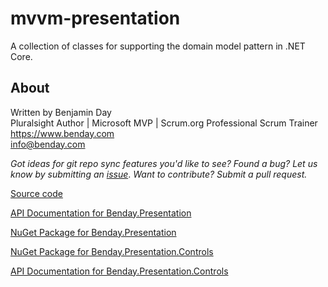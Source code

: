 # mvvm-presentation

A collection of classes for supporting the domain model pattern in .NET Core.

## About

Written by Benjamin Day  
Pluralsight Author | Microsoft MVP | Scrum.org Professional Scrum Trainer  
https://www.benday.com  
info@benday.com 

*Got ideas for git repo sync features you'd like to see? Found a bug? 
Let us know by submitting an [issue](https://github.com/benday-inc/mvvm-presentation/issues)*. *Want to contribute? Submit a pull request.*

[Source code](https://github.com/benday-inc/mvvm-presentation)

[API Documentation for Benday.Presentation](api/Benday.Presentation.html)

[NuGet Package for Benday.Presentation](https://www.nuget.org/packages/Benday.Presentation/)

[NuGet Package for Benday.Presentation.Controls](https://www.nuget.org/packages/Benday.Presentation.Controls/)

[API Documentation for Benday.Presentation.Controls](api/Benday.Presentation.Controls.html)
